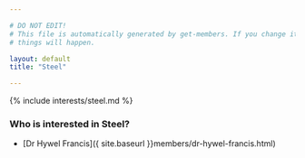 ```yaml
---

# DO NOT EDIT!
# This file is automatically generated by get-members. If you change it, bad
# things will happen.

layout: default
title: "Steel"

---
```


{% include interests/steel.md %}

### Who is interested in Steel?


* [Dr Hywel Francis]({ site.baseurl }}members/dr-hywel-francis.html)
